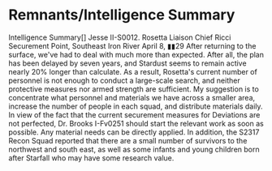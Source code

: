 # Remnants/Intelligence Summary

Intelligence Summary[]
Jesse II-S0012. Rosetta Liaison Chief
Ricci Securement Point, Southeast Iron River
April 8, ▮▮29
After returning to the surface, we've had to deal with much more than expected. After all, the plan has been delayed by seven years, and Stardust seems to remain active nearly 20% longer than calculate. As a result, Rosetta's current number of personnel is not enough to conduct a large-scale search, and neither protective measures nor armed strength are sufficient. My suggestion is to concentrate what personnel and materials we have across a smaller area, increase the number of people in each squad, and distribute materials daily.
In view of the fact that the current securement measures for Deviations are not perfected, Dr. Brooks I-Fv0251 should start the relevant work as soon as possible. Any material needs can be directly applied. In addition, the S2317 Recon Squad reported that there are a small number of survivors to the northwest and south east, as well as some infants and young children born after Starfall who may have some research value.
